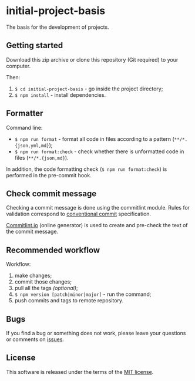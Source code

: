 # initial-project-basis

The basis for the development of projects.

## Getting started

Download this zip archive or clone this repository (Git required) to your computer.

Then:

1. `$ cd initial-project-basis` - go inside the project directory;
2. `$ npm install` - install dependencies.

## Formatter

Command line:

- `$ npm run format` - format all code in files according to a pattern (`**/*.{json,yml,md}`);
- `$ npm run format:check` - check whether there is unformatted code in files (`**/*.{json,md}`).

In addition, the code formatting check (`$ npm run format:check`) is performed in the pre-commit hook.

## Check commit message

Checking a commit message is done using the commitlint module. Rules for validation correspond to [conventional commit](https://www.conventionalcommits.org) specification.

[Commitlint.io](https://commitlint.io) (online generator) is used to create and pre-check the text of the commit message.

## Recommended workflow

Workflow:

1. make changes;
2. commit those changes;
3. pull all the tags _(optional)_;
4. `$ npm version [patch|minor|major]` - run the command;
5. push commits and tags to remote repository.

## Bugs

If you find a bug or something does not work, please leave your questions or comments on [issues](https://github.com/ecmatonix/initial-project-basis/issues).

## License

This software is released under the terms of the [MIT license](https://github.com/ecmatonix/initial-project-basis/blob/master/LICENSE).
